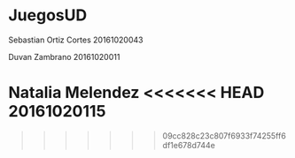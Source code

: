 # JuegosUD

Sebastian Ortiz Cortes 20161020043

Duvan Zambrano 20161020011

Natalia Melendez
<<<<<<< HEAD
 20161020115
=======
>>>>>>> 09cc828c23c807f6933f74255ff6df1e678d744e
